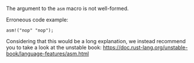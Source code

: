 The argument to the `asm` macro is not well-formed.

Erroneous code example:

```compile_fail,E0660
asm!("nop" "nop");
```

Considering that this would be a long explanation, we instead recommend you to
take a look at the unstable book:
https://doc.rust-lang.org/unstable-book/language-features/asm.html
